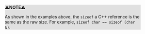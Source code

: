<div style="margin:2em; background-color: #e0e0e0;">

<strong>⚠️NOTE️️️⚠️</strong>

As shown in the examples above, the `sizeof` a C++ reference is the same as the raw size. For example, `sizeof char == sizeof (char &)`.
</div>

